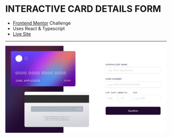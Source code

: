 # INTERACTIVE CARD DETAILS FORM
- [Frontend Mentor](https://www.frontendmentor.io/) Challenge
- Uses React & Typescript
- [Live Site](https://leafy-strudel-54db12.netlify.app/)
---
![screenshot](image.png)